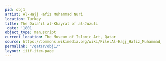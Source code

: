 ```yaml
---
pid: obj1
artist: Al-Hajj Hafiz Muhammad Nuri
location: Turkey
title: The Dala'il al-Khayrat of al-Juzuli
_date: '1801'
object_type: manuscript
current_location: The Museum of Islamic Art, Qatar
source: https://commons.wikimedia.org/wiki/File:Al-Hajj_Hafiz_Muhammad_Nuri,_Turkey,_1801_-_The_Dala%27il_al-Khayrat_of_al-Juzuli_-_Google_Art_Project.jpg
permalink: "/qatar/obj1/"
layout: iiif-item-page
---
```

